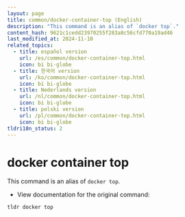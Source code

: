 ```yaml
---
layout: page
title: common/docker-container-top (English)
description: "This command is an alias of `docker top`."
content_hash: 9621c1cedd23970255f283a8c56cfd770a19ad46
last_modified_at: 2024-11-10
related_topics:
  - title: español version
    url: /es/common/docker-container-top.html
    icon: bi bi-globe
  - title: 한국어 version
    url: /ko/common/docker-container-top.html
    icon: bi bi-globe
  - title: Nederlands version
    url: /nl/common/docker-container-top.html
    icon: bi bi-globe
  - title: polski version
    url: /pl/common/docker-container-top.html
    icon: bi bi-globe
tldri18n_status: 2
---
```

# docker container top

This command is an alias of `docker top`.

- View documentation for the original command:

`tldr docker top`

